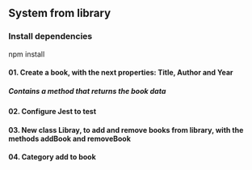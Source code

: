 ## System from library
### Install dependencies
npm install

#### 01. Create a book, with the next properties: Title, Author and Year
##### Contains a method that returns the book data

#### 02. Configure Jest to test

#### 03. New class Libray, to add and remove books from library, with the methods addBook and removeBook

#### 04. Category add to book